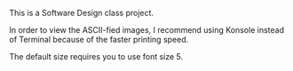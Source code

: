This is a Software Design class project.

In order to view the ASCII-fied images, 
I recommend using Konsole instead of Terminal because of the faster printing speed.  

The default size requires you to use font size 5.
